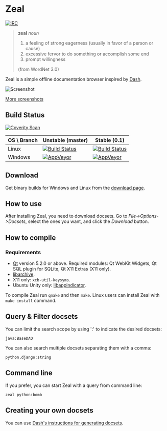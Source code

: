# Zeal

[![IRC](https://img.shields.io/badge/irc-%23zealdocs-blue.svg?style=flat-square)](https://kiwiirc.com/client/irc.freenode.net/#zealdocs)

> **zeal** *noun*
>
> 1. a feeling of strong eagerness (usually in favor of a person or cause)
> 2. excessive fervor to do something or accomplish some end
> 3. prompt willingness
>
> (from WordNet 3.0)

Zeal is a simple offline documentation browser inspired by [Dash](http://kapeli.com/dash/).

![Screenshot](http://i.imgur.com/SiLvpz8.png)

[More screenshots](http://imgur.com/a/eVi97)

## Build Status

[![Coverity Scan](https://img.shields.io/coverity/scan/4271.svg?style=flat-square)](https://scan.coverity.com/projects/4271)

OS \ Branch | Unstable (master) | Stable (0.1)
------------|-------------------|-------------
Linux | [![Build Status](https://api.shippable.com/projects/54ac2ce4d46935d5fbc19b84/badge?branchName=master)](https://app.shippable.com/projects/54ac2ce4d46935d5fbc19b84/builds/latest) | [![Build Status](https://api.shippable.com/projects/54ac2ce4d46935d5fbc19b84/badge?branchName=0.1)](https://app.shippable.com/projects/54ac2ce4d46935d5fbc19b84/builds/latest)
Windows | [![AppVeyor](https://img.shields.io/appveyor/ci/trollixx/zeal/master.svg?style=flat-square)](https://ci.appveyor.com/project/trollixx/zeal) | [![AppVeyor](https://img.shields.io/appveyor/ci/trollixx/zeal/0.1.svg?style=flat-square)](https://ci.appveyor.com/project/trollixx/zeal)

## Download

Get binary builds for Windows and Linux from the [download page](http://zealdocs.org/download.html).

## How to use

After installing Zeal, you need to download docsets. Go to *File->Options->Docsets*, select the ones you want, and click the *Download* button.

## How to compile

### Requirements
* [Qt](https://www.qt.io/) version 5.2.0 or above. Required modules: Qt WebKit Widgets, Qt SQL plugin for SQLite, Qt X11 Extras (X11 only).
* [libarchive](http://libarchive.org/).
* X11 only: `xcb-util-keysyms`.
* Ubuntu Unity only: [libappindicator](https://launchpad.net/libappindicator).

To compile Zeal run `qmake` and then `make`. Linux users can install Zeal with `make install` command.

## Query & Filter docsets

You can limit the search scope by using ':' to indicate the desired docsets:

`java:BaseDAO`

You can also search multiple docsets separating them with a comma:

`python,django:string`

## Command line

If you prefer, you can start Zeal with a query from command line:

`zeal python:bomb`

## Creating your own docsets

You can use [Dash's instructions for generating docsets](http://kapeli.com/docsets).
